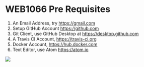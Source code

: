 # WEB1066 Pre Requisites 

1. An Email Address, try https://gmail.com
1. Setup GitHub Account https://github.com
1. Git Client, use GitHub Desktop at https://desktop.github.com
1. A Travis CI Account, https://travis-ci.org
1. Docker Account, https://hub.docker.com
1. Text Editor, use Atom https://atom.io

![](https://octodex.github.com/images/welcometocat.png)
